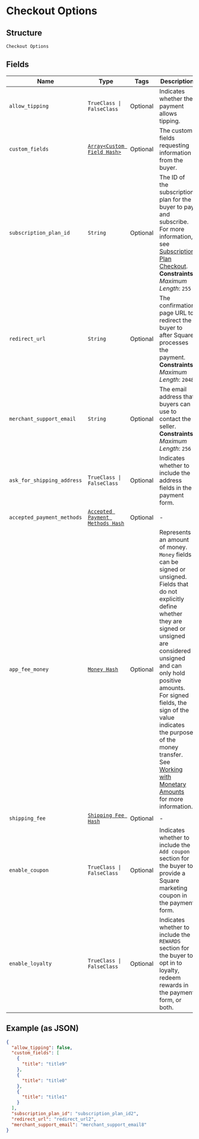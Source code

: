 
# Checkout Options

## Structure

`Checkout Options`

## Fields

| Name | Type | Tags | Description |
|  --- | --- | --- | --- |
| `allow_tipping` | `TrueClass \| FalseClass` | Optional | Indicates whether the payment allows tipping. |
| `custom_fields` | [`Array<Custom Field Hash>`](../../doc/models/custom-field.md) | Optional | The custom fields requesting information from the buyer. |
| `subscription_plan_id` | `String` | Optional | The ID of the subscription plan for the buyer to pay and subscribe.<br>For more information, see [Subscription Plan Checkout](https://developer.squareup.com/docs/checkout-api/subscription-plan-checkout).<br>**Constraints**: *Maximum Length*: `255` |
| `redirect_url` | `String` | Optional | The confirmation page URL to redirect the buyer to after Square processes the payment.<br>**Constraints**: *Maximum Length*: `2048` |
| `merchant_support_email` | `String` | Optional | The email address that buyers can use to contact the seller.<br>**Constraints**: *Maximum Length*: `256` |
| `ask_for_shipping_address` | `TrueClass \| FalseClass` | Optional | Indicates whether to include the address fields in the payment form. |
| `accepted_payment_methods` | [`Accepted Payment Methods Hash`](../../doc/models/accepted-payment-methods.md) | Optional | - |
| `app_fee_money` | [`Money Hash`](../../doc/models/money.md) | Optional | Represents an amount of money. `Money` fields can be signed or unsigned.<br>Fields that do not explicitly define whether they are signed or unsigned are<br>considered unsigned and can only hold positive amounts. For signed fields, the<br>sign of the value indicates the purpose of the money transfer. See<br>[Working with Monetary Amounts](https://developer.squareup.com/docs/build-basics/working-with-monetary-amounts)<br>for more information. |
| `shipping_fee` | [`Shipping Fee Hash`](../../doc/models/shipping-fee.md) | Optional | - |
| `enable_coupon` | `TrueClass \| FalseClass` | Optional | Indicates whether to include the `Add coupon` section for the buyer to provide a Square marketing coupon in the payment form. |
| `enable_loyalty` | `TrueClass \| FalseClass` | Optional | Indicates whether to include the `REWARDS` section for the buyer to opt in to loyalty, redeem rewards in the payment form, or both. |

## Example (as JSON)

```json
{
  "allow_tipping": false,
  "custom_fields": [
    {
      "title": "title9"
    },
    {
      "title": "title0"
    },
    {
      "title": "title1"
    }
  ],
  "subscription_plan_id": "subscription_plan_id2",
  "redirect_url": "redirect_url2",
  "merchant_support_email": "merchant_support_email8"
}
```

